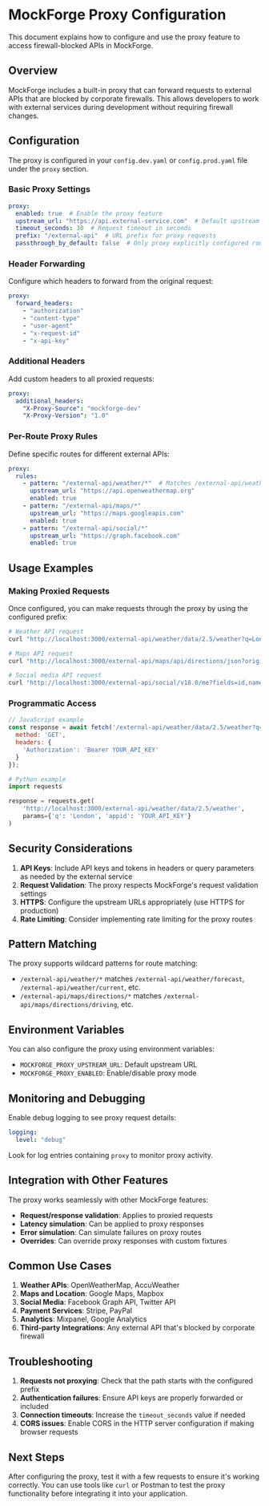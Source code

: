 # MockForge Proxy Configuration

This document explains how to configure and use the proxy feature to access firewall-blocked APIs in MockForge.

## Overview

MockForge includes a built-in proxy that can forward requests to external APIs that are blocked by corporate firewalls. This allows developers to work with external services during development without requiring firewall changes.

## Configuration

The proxy is configured in your `config.dev.yaml` or `config.prod.yaml` file under the `proxy` section.

### Basic Proxy Settings

```yaml
proxy:
  enabled: true  # Enable the proxy feature
  upstream_url: "https://api.external-service.com"  # Default upstream URL
  timeout_seconds: 30  # Request timeout in seconds
  prefix: "/external-api"  # URL prefix for proxy requests
  passthrough_by_default: false  # Only proxy explicitly configured routes
```

### Header Forwarding

Configure which headers to forward from the original request:

```yaml
proxy:
  forward_headers:
    - "authorization"
    - "content-type"
    - "user-agent"
    - "x-request-id"
    - "x-api-key"
```

### Additional Headers

Add custom headers to all proxied requests:

```yaml
proxy:
  additional_headers:
    "X-Proxy-Source": "mockforge-dev"
    "X-Proxy-Version": "1.0"
```

### Per-Route Proxy Rules

Define specific routes for different external APIs:

```yaml
proxy:
  rules:
    - pattern: "/external-api/weather/*"  # Matches /external-api/weather/... paths
      upstream_url: "https://api.openweathermap.org"
      enabled: true
    - pattern: "/external-api/maps/*"
      upstream_url: "https://maps.googleapis.com"
      enabled: true
    - pattern: "/external-api/social/*"
      upstream_url: "https://graph.facebook.com"
      enabled: true
```

## Usage Examples

### Making Proxied Requests

Once configured, you can make requests through the proxy by using the configured prefix:

```bash
# Weather API request
curl "http://localhost:3000/external-api/weather/data/2.5/weather?q=London&appid=YOUR_API_KEY"

# Maps API request
curl "http://localhost:3000/external-api/maps/api/directions/json?origin=Paris&destination=London&key=YOUR_API_KEY"

# Social media API request
curl "http://localhost:3000/external-api/social/v18.0/me?fields=id,name&access_token=YOUR_TOKEN"
```

### Programmatic Access

```javascript
// JavaScript example
const response = await fetch('/external-api/weather/data/2.5/weather?q=London', {
  method: 'GET',
  headers: {
    'Authorization': 'Bearer YOUR_API_KEY'
  }
});
```

```python
# Python example
import requests

response = requests.get(
    'http://localhost:3000/external-api/weather/data/2.5/weather',
    params={'q': 'London', 'appid': 'YOUR_API_KEY'}
)
```

## Security Considerations

1. **API Keys**: Include API keys and tokens in headers or query parameters as needed by the external service
2. **Request Validation**: The proxy respects MockForge's request validation settings
3. **HTTPS**: Configure the upstream URLs appropriately (use HTTPS for production)
4. **Rate Limiting**: Consider implementing rate limiting for the proxy routes

## Pattern Matching

The proxy supports wildcard patterns for route matching:

- `/external-api/weather/*` matches `/external-api/weather/forecast`, `/external-api/weather/current`, etc.
- `/external-api/maps/directions/*` matches `/external-api/maps/directions/driving`, etc.

## Environment Variables

You can also configure the proxy using environment variables:

- `MOCKFORGE_PROXY_UPSTREAM_URL`: Default upstream URL
- `MOCKFORGE_PROXY_ENABLED`: Enable/disable proxy mode

## Monitoring and Debugging

Enable debug logging to see proxy request details:

```yaml
logging:
  level: "debug"
```

Look for log entries containing `proxy` to monitor proxy activity.

## Integration with Other Features

The proxy works seamlessly with other MockForge features:

- **Request/response validation**: Applies to proxied requests
- **Latency simulation**: Can be applied to proxy responses
- **Error simulation**: Can simulate failures on proxy routes
- **Overrides**: Can override proxy responses with custom fixtures

## Common Use Cases

1. **Weather APIs**: OpenWeatherMap, AccuWeather
2. **Maps and Location**: Google Maps, Mapbox
3. **Social Media**: Facebook Graph API, Twitter API
4. **Payment Services**: Stripe, PayPal
5. **Analytics**: Mixpanel, Google Analytics
6. **Third-party Integrations**: Any external API that's blocked by corporate firewall

## Troubleshooting

1. **Requests not proxying**: Check that the path starts with the configured prefix
2. **Authentication failures**: Ensure API keys are properly forwarded or included
3. **Connection timeouts**: Increase the `timeout_seconds` value if needed
4. **CORS issues**: Enable CORS in the HTTP server configuration if making browser requests

## Next Steps

After configuring the proxy, test it with a few requests to ensure it's working correctly. You can use tools like `curl` or Postman to test the proxy functionality before integrating it into your application.
